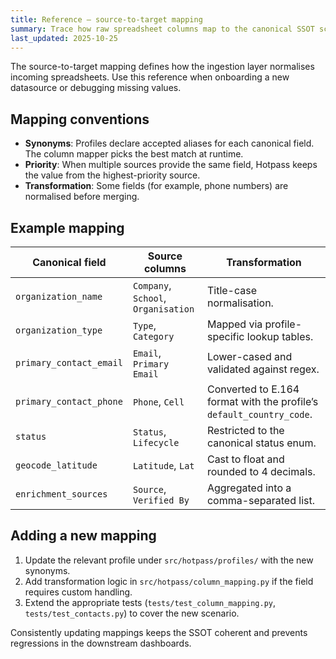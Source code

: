```yaml
---
title: Reference — source-to-target mapping
summary: Trace how raw spreadsheet columns map to the canonical SSOT schema.
last_updated: 2025-10-25
---
```


The source-to-target mapping defines how the ingestion layer normalises incoming spreadsheets. Use this reference when onboarding a new datasource or debugging missing values.

## Mapping conventions

- **Synonyms**: Profiles declare accepted aliases for each canonical field. The column mapper picks the best match at runtime.
- **Priority**: When multiple sources provide the same field, Hotpass keeps the value from the highest-priority source.
- **Transformation**: Some fields (for example, phone numbers) are normalised before merging.

## Example mapping

| Canonical field         | Source columns                      | Transformation                                                       |
| ----------------------- | ----------------------------------- | -------------------------------------------------------------------- |
| `organization_name`     | `Company`, `School`, `Organisation` | Title-case normalisation.                                            |
| `organization_type`     | `Type`, `Category`                  | Mapped via profile-specific lookup tables.                           |
| `primary_contact_email` | `Email`, `Primary Email`            | Lower-cased and validated against regex.                             |
| `primary_contact_phone` | `Phone`, `Cell`                     | Converted to E.164 format with the profile’s `default_country_code`. |
| `status`                | `Status`, `Lifecycle`               | Restricted to the canonical status enum.                             |
| `geocode_latitude`      | `Latitude`, `Lat`                   | Cast to float and rounded to 4 decimals.                             |
| `enrichment_sources`    | `Source`, `Verified By`             | Aggregated into a comma-separated list.                              |

## Adding a new mapping

1. Update the relevant profile under `src/hotpass/profiles/` with the new synonyms.
2. Add transformation logic in `src/hotpass/column_mapping.py` if the field requires custom handling.
3. Extend the appropriate tests (`tests/test_column_mapping.py`, `tests/test_contacts.py`) to cover the new scenario.

Consistently updating mappings keeps the SSOT coherent and prevents regressions in the downstream dashboards.
